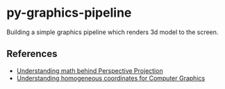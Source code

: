 # py-graphics-pipeline
Building a simple graphics pipeline which renders 3d model to the screen.

## References
- [Understanding math behind Perspective Projection](https://www.youtube.com/watch?v=U0_ONQQ5ZNM)
- [Understanding homogeneous coordinates for Computer Graphics](https://www.youtube.com/watch?v=o-xwmTODTUI)